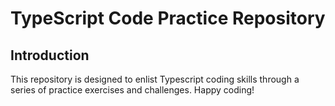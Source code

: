 # TypeScript Code Practice Repository

## Introduction

This repository is designed to enlist Typescript coding skills through a series of practice exercises and challenges.
Happy coding!
 

